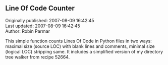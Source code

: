 ## Line Of Code Counter  
Originally published: 2007-08-09 16:42:45  
Last updated: 2007-08-09 16:42:45  
Author: Robin Parmar  
  
This simple function counts Lines Of Code in Python files in two ways: maximal size (source LOC) with blank lines and comments, minimal size (logical LOC) stripping same. It includes a simplified version of my directory tree walker from recipe 52664.
